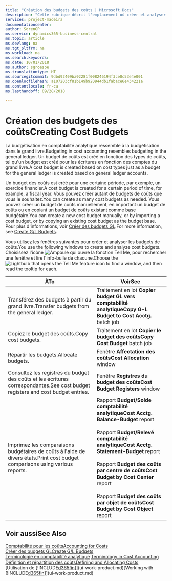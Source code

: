 ```yaml
---
title: "Création des budgets des coûts | Microsoft Docs"
description: "Cette rubrique décrit l'emplacement où créer et analyser les budgets des coûts."
services: project-madeira
documentationcenter: 
author: SorenGP
ms.service: dynamics365-business-central
ms.topic: article
ms.devlang: na
ms.tgt_pltfrm: na
ms.workload: na
ms.search.keywords: 
ms.date: 10/01/2018
ms.author: sgroespe
ms.translationtype: HT
ms.sourcegitcommit: 9dbd92409ba02281f008246194f3ce0c53e4e001
ms.openlocfilehash: a107203cf81b149b920944db1fabace6e434221a
ms.contentlocale: fr-ca
ms.lasthandoff: 09/28/2018

---
```

# <a name="creating-cost-budgets"></a><span data-ttu-id="6d993-103">Création des budgets des coûts</span><span class="sxs-lookup"><span data-stu-id="6d993-103">Creating Cost Budgets</span></span>
<span data-ttu-id="6d993-104">La budgétisation en comptabilité analytique ressemble à la budgétisation dans le grand livre.</span><span class="sxs-lookup"><span data-stu-id="6d993-104">Budgeting in cost accounting resembles budgeting in the general ledger.</span></span> <span data-ttu-id="6d993-105">Un budget de coûts est créé en fonction des types de coûts, tel qu'un budget est créé pour les écritures en fonction des comptes du grand livre.</span><span class="sxs-lookup"><span data-stu-id="6d993-105">A cost budget is created based on cost types just as a budget for the general ledger is created based on general ledger accounts.</span></span>  

<span data-ttu-id="6d993-106">Un budget des coûts est créé pour une certaine période, par exemple, un exercice financier.</span><span class="sxs-lookup"><span data-stu-id="6d993-106">A cost budget is created for a certain period of time, for example, a fiscal year.</span></span> <span data-ttu-id="6d993-107">Vous pouvez créer autant de budgets de coûts que vous le souhaitez.</span><span class="sxs-lookup"><span data-stu-id="6d993-107">You can create as many cost budgets as needed.</span></span> <span data-ttu-id="6d993-108">Vous pouvez créer un budget de coûts manuellement, en important un budget de coûts ou en copiant un budget de coûts existant comme base budgétaire.</span><span class="sxs-lookup"><span data-stu-id="6d993-108">You can create a new cost budget manually, or by importing a cost budget, or by copying an existing cost budget as the budget base.</span></span> <span data-ttu-id="6d993-109">Pour plus d'informations, voir [Créer des budgets GL](finance-how-create-budgets.md).</span><span class="sxs-lookup"><span data-stu-id="6d993-109">For more information, see [Create G/L Budgets](finance-how-create-budgets.md).</span></span>

<span data-ttu-id="6d993-110">Vous utilisez les fenêtres suivantes pour créer et analyser les budgets de coûts.</span><span class="sxs-lookup"><span data-stu-id="6d993-110">You use the following windows to create and analyze cost budgets.</span></span> <span data-ttu-id="6d993-111">Choisissez l'icône ![Ampoule qui ouvre la fonction Tell Me](media/ui-search/search_small.png "Dites-moi ce que vous voulez faire"), pour rechercher une fenêtre et lire l'info-bulle de chacune.</span><span class="sxs-lookup"><span data-stu-id="6d993-111">Choose the ![Lightbulb that opens the Tell Me feature](media/ui-search/search_small.png "Tell me what you want to do") icon to find a window, and then read the tooltip for each.</span></span>

|<span data-ttu-id="6d993-112">À</span><span class="sxs-lookup"><span data-stu-id="6d993-112">To</span></span>|<span data-ttu-id="6d993-113">Voir</span><span class="sxs-lookup"><span data-stu-id="6d993-113">See</span></span>|  
|--------|---------|  
|<span data-ttu-id="6d993-114">Transférez des budgets à partir du grand livre.</span><span class="sxs-lookup"><span data-stu-id="6d993-114">Transfer budgets from the general ledger.</span></span>|<span data-ttu-id="6d993-115">Traitement en lot **Copier budget GL vers comptabilité analytique**</span><span class="sxs-lookup"><span data-stu-id="6d993-115">**Copy G-L Budget to Cost Acctg.** batch job</span></span>|  
|<span data-ttu-id="6d993-116">Copiez le budget des coûts.</span><span class="sxs-lookup"><span data-stu-id="6d993-116">Copy cost budgets.</span></span>|<span data-ttu-id="6d993-117">Traitement en lot **Copier le budget des coûts**</span><span class="sxs-lookup"><span data-stu-id="6d993-117">**Copy Cost Budget** batch job</span></span>|  
|<span data-ttu-id="6d993-118">Répartir les budgets.</span><span class="sxs-lookup"><span data-stu-id="6d993-118">Allocate budgets.</span></span>|<span data-ttu-id="6d993-119">Fenêtre **Affectation des coûts**</span><span class="sxs-lookup"><span data-stu-id="6d993-119">**Cost Allocation** window</span></span>|  
|<span data-ttu-id="6d993-120">Consultez les registres du budget des coûts et les écritures correspondantes.</span><span class="sxs-lookup"><span data-stu-id="6d993-120">See cost budget registers and cost budget entries.</span></span>|<span data-ttu-id="6d993-121">Fenêtre **Registres du budget des coûts**</span><span class="sxs-lookup"><span data-stu-id="6d993-121">**Cost Budget Registers** window</span></span>|  
|<span data-ttu-id="6d993-122">Imprimez les comparaisons budgétaires de coûts à l'aide de divers états.</span><span class="sxs-lookup"><span data-stu-id="6d993-122">Print cost budget comparisons using various reports.</span></span>|<span data-ttu-id="6d993-123">Rapport **Budget/Solde comptabilité analytique**</span><span class="sxs-lookup"><span data-stu-id="6d993-123">**Cost Acctg. Balance-Budget** report</span></span><br /><br /> <span data-ttu-id="6d993-124">Rapport **Budget/Relevé comptabilité analytique**</span><span class="sxs-lookup"><span data-stu-id="6d993-124">**Cost Acctg. Statement-Budget** report</span></span><br /><br /> <span data-ttu-id="6d993-125">Rapport **Budget des coûts par centre de coûts**</span><span class="sxs-lookup"><span data-stu-id="6d993-125">**Cost Budget by Cost Center** report</span></span><br /><br /> <span data-ttu-id="6d993-126">Rapport **Budget des coûts par objet de coûts**</span><span class="sxs-lookup"><span data-stu-id="6d993-126">**Cost Budget by Cost Object** report</span></span>|  

## <a name="see-also"></a><span data-ttu-id="6d993-127">Voir aussi</span><span class="sxs-lookup"><span data-stu-id="6d993-127">See Also</span></span>  
[<span data-ttu-id="6d993-128">Comptabilité pour les coûts</span><span class="sxs-lookup"><span data-stu-id="6d993-128">Accounting for Costs</span></span>](finance-manage-cost-accounting.md)  
[<span data-ttu-id="6d993-129">Créer des budgets GL</span><span class="sxs-lookup"><span data-stu-id="6d993-129">Create G/L Budgets</span></span>](finance-how-create-budgets.md)  
<span data-ttu-id="6d993-130">[Terminologie en comptabilité analytique](finance-terminology-in-cost-accounting.md) </span><span class="sxs-lookup"><span data-stu-id="6d993-130">[Terminology in Cost Accounting](finance-terminology-in-cost-accounting.md) </span></span>  
[<span data-ttu-id="6d993-131">Définition et répartition des coûts</span><span class="sxs-lookup"><span data-stu-id="6d993-131">Defining and Allocating Costs</span></span>](finance-define-and-allocate-costs.md)  
<span data-ttu-id="6d993-132">[Utilisation de [!INCLUDE[d365fin](includes/d365fin_md.md)]](ui-work-product.md)</span><span class="sxs-lookup"><span data-stu-id="6d993-132">[Working with [!INCLUDE[d365fin](includes/d365fin_md.md)]](ui-work-product.md)</span></span>

